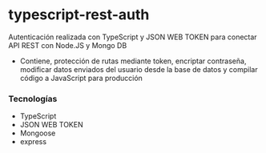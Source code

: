 # typescript-rest-auth
Autenticación realizada con TypeScript y JSON WEB TOKEN para conectar API REST con Node.JS y Mongo DB

- Contiene, protección de rutas mediante token, encriptar contraseña, modificar datos enviados del usuario desde la base de datos y compilar código a JavaScript para producción

### Tecnologías
- TypeScript
- JSON WEB TOKEN
- Mongoose
- express
